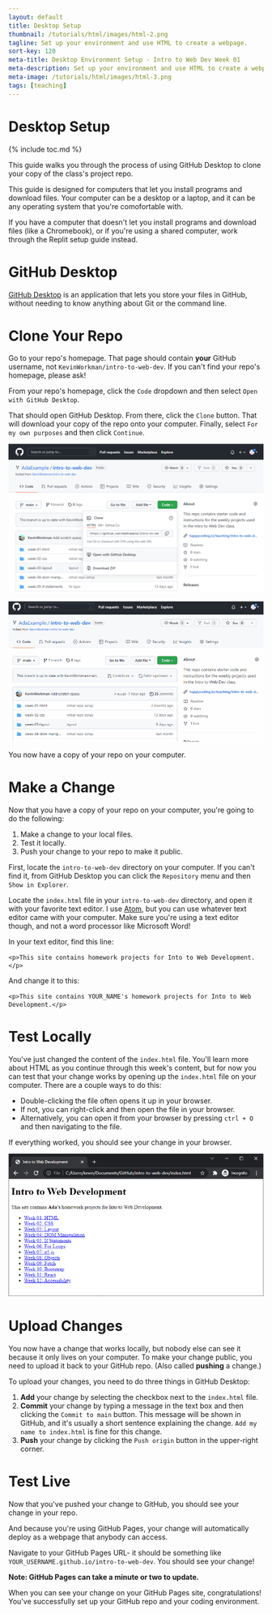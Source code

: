```yaml
---
layout: default
title: Desktop Setup
thumbnail: /tutorials/html/images/html-2.png
tagline: Set up your environment and use HTML to create a webpage.
sort-key: 120
meta-title: Desktop Environment Setup - Intro to Web Dev Week 01
meta-description: Set up your environment and use HTML to create a webpage.
meta-image: /tutorials/html/images/html-3.png
tags: [teaching]
---
```


# Desktop Setup

{% include toc.md %}

This guide walks you through the process of using GitHub Desktop to clone your
copy of the class's project repo.

This guide is designed for computers that let you install programs and download files. Your computer can be a desktop or a laptop, and it can be any operating system that you're comofortable with.

If you have a computer that doesn't let you install programs and download files (like a Chromebook), or if you're using a shared computer, work through the Replit setup guide instead.

# GitHub Desktop

[GitHub Desktop](https://desktop.github.com) is an application that lets you store your files in GitHub, without needing to know anything about Git or the command line.

# Clone Your Repo

Go to your repo's homepage. That page should contain **your** GitHub username, not `KevinWorkman/intro-to-web-dev`. If you can't find your repo's homepage, please ask!

From your repo's homepage, click the `Code` dropdown and then select `Open with GitHub Desktop`.

That should open GitHub Desktop. From there, click the `Clone` button. That will download your copy of the repo onto your computer. Finally, select `For my
own purposes` and then click `Continue`.

![clone button](/teaching/intro-to-web-dev/images/week-01-html/clone-1.png)

![cloning repo](/teaching/intro-to-web-dev/images/week-01-html/clone-2.gif)

You now have a copy of your repo on your computer.

# Make a Change

Now that you have a copy of your repo on your computer, you're going to do the following:

1. Make a change to your local files.
2. Test it locally.
3. Push your change to your repo to make it public.

First, locate the `intro-to-web-dev` directory on your computer. If you can't find it, from GitHub Desktop you can click the `Repository` menu and then `Show in Explorer`.

Locate the `index.html` file in your `intro-to-web-dev` directory, and open it with your favorite text editor. I use [Atom](https://atom.io), but you can use whatever text editor came with your computer. Make sure you're using a text editor though, and not a word processor like Microsoft Word!

In your text editor, find this line:

```
<p>This site contains homework projects for Into to Web Development.</p>
```

And change it to this:

```
<p>This site contains YOUR_NAME's homework projects for Into to Web Development.</p>
```

# Test Locally

You've just changed the content of the `index.html` file. You'll learn more about HTML as you continue through this week's content, but for now you can test that your change works by opening up the `index.html` file on your computer. There are a couple ways to do this:

- Double-clicking the file often opens it up in your browser.
- If not, you can right-click and then open the file in your browser.
- Alternatively, you can open it from your browser by pressing `ctrl + O` and then navigating to the file.

If everything worked, you should see your change in your browser.

![local browser](/teaching/intro-to-web-dev/images/week-01-html/local-1.png)

# Upload Changes

You now have a change that works locally, but nobody else can see it because it
only lives on your computer. To make your change public, you need to upload it
back to your GitHub repo. (Also called **pushing** a change.)

To upload your changes, you need to do three things in GitHub Desktop:

1. **Add** your change by selecting the checkbox next to the `index.html` file.
2. **Commit** your change by typing a message in the text box and then clicking the `Commit to main` button. This message will be shown in GitHub, and it's usually a short sentence explaining the change. `Add my name to index.html` is fine for this change.
3. **Push** your change by clicking the `Push origin` button in the upper-right corner.

# Test Live

Now that you've pushed your change to GitHub, you should see your change in your repo.

And because you're using GitHub Pages, your change will automatically deploy as
a webpage that anybody can access.

Navigate to your GitHub Pages URL- it should be something like `YOUR_USERNAME.github.io/intro-to-web-dev`. You should see your change!

**Note: GitHub Pages can take a minute or two to update.**

When you can see your change on your GitHub Pages site, congratulations! You've successfully set up your GitHub repo and your coding environment.

